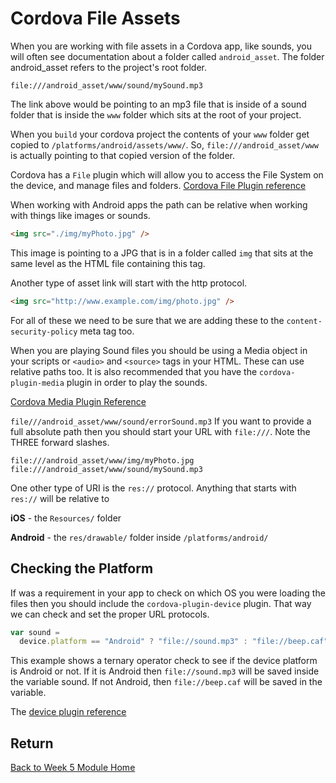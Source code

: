 # Cordova File Assets

When you are working with file assets in a Cordova app, like sounds, you will often see documentation about a folder called `android_asset`. The folder android_asset refers to the project's root folder.

```
file:///android_asset/www/sound/mySound.mp3
```

The link above would be pointing to an mp3 file that is inside of a sound folder that is inside the `www` folder which sits at the root of your project.

When you `build` your cordova project the contents of your `www` folder get copied to `/platforms/android/assets/www/`. So, `file:///android_asset/www` is actually pointing to that copied version of the folder.

Cordova has a `File` plugin which will allow you to access the File System on the device, and manage files and folders. [Cordova File Plugin reference](https://cordova.apache.org/docs/en/8.x/reference/cordova-plugin-file/index.html)

When working with Android apps the path can be relative when working with things like images or sounds.

```html
<img src="./img/myPhoto.jpg" />
```

This image is pointing to a JPG that is in a folder called `img` that sits at the same level as the HTML file containing this tag.

Another type of asset link will start with the http protocol.

```html
<img src="http://www.example.com/img/photo.jpg" />
```

For all of these we need to be sure that we are adding these to the `content-security-policy` meta tag too.

When you are playing Sound files you should be using a Media object in your scripts or `<audio>` and `<source>` tags in your HTML. These can use relative paths too. It is also recommended that you have the `cordova-plugin-media` plugin in order to play the sounds.

[Cordova Media Plugin Reference](https://cordova.apache.org/docs/en/latest/reference/cordova-plugin-media/)

`file///android_asset/www/sound/errorSound.mp3` If you want to provide a full absolute path then you should start your URL with `file:///`. Note the THREE forward slashes.

```
file:///android_asset/www/img/myPhoto.jpg
file:///android_asset/www/sound/mySound.mp3
```

One other type of URI is the `res://` protocol. Anything that starts with `res://` will be relative to

**iOS** - the `Resources/` folder

**Android** - the `res/drawable/` folder inside `/platforms/android/`

## Checking the Platform

If was a requirement in your app to check on which OS you were loading the files then you should include the `cordova-plugin-device` plugin. That way we can check and set the proper URL protocols.

```js
var sound =
  device.platform == "Android" ? "file://sound.mp3" : "file://beep.caf";
```

This example shows a ternary operator check to see if the device platform is Android or not. If it is Android then `file://sound.mp3` will be saved inside the variable sound. If not Android, then `file://beep.caf` will be saved in the variable.

The [device plugin reference](https://cordova.apache.org/docs/en/latest/reference/cordova-plugin-device/index.html)

<YouTube
    title="Cordova Device Plugin"
    url="https://www.youtube.com/embed/WyjmmDWqmzk"
/>

## Return

[Back to Week 5 Module Home](./README.md)
